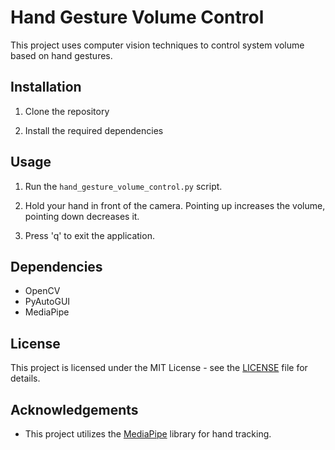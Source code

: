 # Hand Gesture Volume Control

This project uses computer vision techniques to control system volume based on hand gestures.

## Installation

1. Clone the repository

2. Install the required dependencies

## Usage

1. Run the `hand_gesture_volume_control.py` script.

2. Hold your hand in front of the camera. Pointing up increases the volume, pointing down decreases it.

3. Press 'q' to exit the application.

## Dependencies

- OpenCV
- PyAutoGUI
- MediaPipe

## License

This project is licensed under the MIT License - see the [LICENSE](LICENSE) file for details.

## Acknowledgements

- This project utilizes the [MediaPipe](https://google.github.io/mediapipe/) library for hand tracking.

